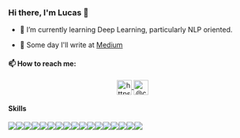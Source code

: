 ### Hi there, I'm Lucas 👋

- 🌱 I’m currently learning Deep Learning, particularly NLP oriented.

- 📝 Some day I'll write at [Medium](https://medium.com/@lucasdfrancesca)

<!--
#### Blog posts
-->

#### 📫 How to reach me:
<p  align="center">
<a  href="https://www.linkedin.com/in/lucas-de-francesca/"  target="blank"><img  align="center"  src="https://cdn.jsdelivr.net/npm/simple-icons@3.0.1/icons/linkedin.svg"  alt="https://www.linkedin.com/in/lucas-de-francesca/"  height="30"  width="30"/>
</a>
<a  href="https://medium.com/@lucasdfrancesca"  target="blank"><img  align="center"  src="https://cdn.jsdelivr.net/npm/simple-icons@3.0.1/icons/medium.svg"  alt="@charlespierse"  height="30"  width="30"/>
</a>
</p>

#### Skills

![](https://img.shields.io/badge/Python-Python3-informational?&style=flat&logo=python&logoColor=white&color=important)![](https://img.shields.io/badge/Data-SQL-informational?style=flat&logo=DB&logoColor=white&color=important)![](https://img.shields.io/badge/Data-NoSQL-informational?style=flat&logo=db&logoColor=white&color=important)![](https://img.shields.io/badge/Doc-LaTex-informational?style=flat&logo=latex&logoColor=white&color=important)![](https://img.shields.io/badge/Apps-Docker-informational?style=flat&logo=docker&logoColor=white&color=fc9445)![](https://img.shields.io/badge/VCS-Git-informational?style=flat&logo=git&logoColor=white&color=f99b52)![](https://img.shields.io/badge/OS-Linux-informational?style=flat&logo=linux&logoColor=white&color=f99b52)![](https://img.shields.io/badge/Python-NumPy-informational?style=flat&logo=numpy&logoColor=white&color=fcbc8b)![](https://img.shields.io/badge/Python-Pandas-informational?style=flat&logo=pandas&logoColor=white&color=fcbc8b)![](https://img.shields.io/badge/Python-Scikit--learn-informational?style=flat&logo=scikit-learn&logoColor=white&color=fcbc8b)![](https://img.shields.io/badge/Python-Keras-informational?style=flat&logo=keras&logoColor=white&color=fcbc8b)![](https://img.shields.io/badge/Python-TensorFlow-informational?style=flat&logo=tensorflow&logoColor=white&color=fcbc8b)![](https://img.shields.io/badge/Apps-Flask-informational?style=flat&logo=flask&logoColor=white&color=fcbc8b)![](https://img.shields.io/badge/Apps-Django--Rest--Framework-informational?style=flat&logo=django&logoColor=white&color=fcbc8b)![](https://img.shields.io/badge/IDE-Jupyter--Notebook-informational?style=flat&logo=Jupyter&logoColor=white&color=fcbc8b)![](https://img.shields.io/badge/Python-Matplotlib-informational?style=flat&logo=python&logoColor=white&color=fcbc8b)![](https://img.shields.io/badge/Python-Seaborn-informational?style=flat&logo=python&logoColor=white&color=fcbc8b)

